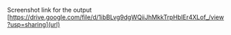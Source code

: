 Screenshot link for the output [https://drive.google.com/file/d/1ibBLvg9dgWQiiJhMkkTrpHblEr4XLof_/view?usp=sharing](url)
